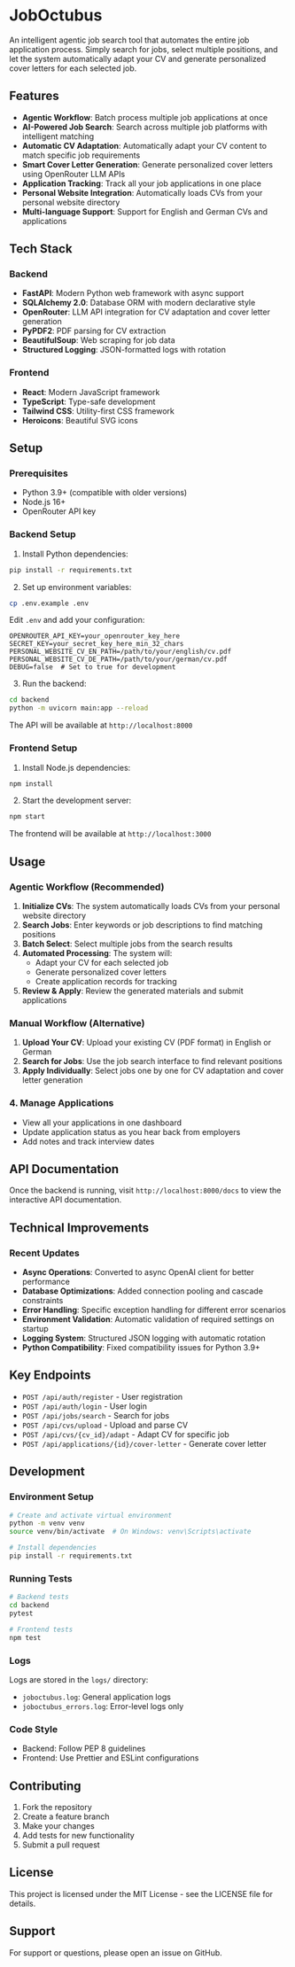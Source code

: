# JobOctubus

An intelligent agentic job search tool that automates the entire job application process. Simply search for jobs, select multiple positions, and let the system automatically adapt your CV and generate personalized cover letters for each selected job.

## Features

- **Agentic Workflow**: Batch process multiple job applications at once
- **AI-Powered Job Search**: Search across multiple job platforms with intelligent matching
- **Automatic CV Adaptation**: Automatically adapt your CV content to match specific job requirements
- **Smart Cover Letter Generation**: Generate personalized cover letters using OpenRouter LLM APIs
- **Application Tracking**: Track all your job applications in one place
- **Personal Website Integration**: Automatically loads CVs from your personal website directory
- **Multi-language Support**: Support for English and German CVs and applications

## Tech Stack

### Backend
- **FastAPI**: Modern Python web framework with async support
- **SQLAlchemy 2.0**: Database ORM with modern declarative style
- **OpenRouter**: LLM API integration for CV adaptation and cover letter generation
- **PyPDF2**: PDF parsing for CV extraction
- **BeautifulSoup**: Web scraping for job data
- **Structured Logging**: JSON-formatted logs with rotation

### Frontend
- **React**: Modern JavaScript framework
- **TypeScript**: Type-safe development
- **Tailwind CSS**: Utility-first CSS framework
- **Heroicons**: Beautiful SVG icons

## Setup

### Prerequisites
- Python 3.9+ (compatible with older versions)
- Node.js 16+
- OpenRouter API key

### Backend Setup

1. Install Python dependencies:
```bash
pip install -r requirements.txt
```

2. Set up environment variables:
```bash
cp .env.example .env
```

Edit `.env` and add your configuration:
```
OPENROUTER_API_KEY=your_openrouter_key_here
SECRET_KEY=your_secret_key_here_min_32_chars
PERSONAL_WEBSITE_CV_EN_PATH=/path/to/your/english/cv.pdf
PERSONAL_WEBSITE_CV_DE_PATH=/path/to/your/german/cv.pdf
DEBUG=false  # Set to true for development
```

3. Run the backend:
```bash
cd backend
python -m uvicorn main:app --reload
```

The API will be available at `http://localhost:8000`

### Frontend Setup

1. Install Node.js dependencies:
```bash
npm install
```

2. Start the development server:
```bash
npm start
```

The frontend will be available at `http://localhost:3000`

## Usage

### Agentic Workflow (Recommended)
1. **Initialize CVs**: The system automatically loads CVs from your personal website directory
2. **Search Jobs**: Enter keywords or job descriptions to find matching positions
3. **Batch Select**: Select multiple jobs from the search results
4. **Automated Processing**: The system will:
   - Adapt your CV for each selected job
   - Generate personalized cover letters
   - Create application records for tracking
5. **Review & Apply**: Review the generated materials and submit applications

### Manual Workflow (Alternative)
1. **Upload Your CV**: Upload your existing CV (PDF format) in English or German
2. **Search for Jobs**: Use the job search interface to find relevant positions
3. **Apply Individually**: Select jobs one by one for CV adaptation and cover letter generation

### 4. Manage Applications
- View all your applications in one dashboard
- Update application status as you hear back from employers
- Add notes and track interview dates

## API Documentation

Once the backend is running, visit `http://localhost:8000/docs` to view the interactive API documentation.

## Technical Improvements

### Recent Updates
- **Async Operations**: Converted to async OpenAI client for better performance
- **Database Optimizations**: Added connection pooling and cascade constraints
- **Error Handling**: Specific exception handling for different error scenarios
- **Environment Validation**: Automatic validation of required settings on startup
- **Logging System**: Structured JSON logging with automatic rotation
- **Python Compatibility**: Fixed compatibility issues for Python 3.9+

## Key Endpoints

- `POST /api/auth/register` - User registration
- `POST /api/auth/login` - User login
- `POST /api/jobs/search` - Search for jobs
- `POST /api/cvs/upload` - Upload and parse CV
- `POST /api/cvs/{cv_id}/adapt` - Adapt CV for specific job
- `POST /api/applications/{id}/cover-letter` - Generate cover letter

## Development

### Environment Setup
```bash
# Create and activate virtual environment
python -m venv venv
source venv/bin/activate  # On Windows: venv\Scripts\activate

# Install dependencies
pip install -r requirements.txt
```

### Running Tests
```bash
# Backend tests
cd backend
pytest

# Frontend tests
npm test
```

### Logs
Logs are stored in the `logs/` directory:
- `joboctubus.log`: General application logs
- `joboctubus_errors.log`: Error-level logs only

### Code Style
- Backend: Follow PEP 8 guidelines
- Frontend: Use Prettier and ESLint configurations

## Contributing

1. Fork the repository
2. Create a feature branch
3. Make your changes
4. Add tests for new functionality
5. Submit a pull request

## License

This project is licensed under the MIT License - see the LICENSE file for details.

## Support

For support or questions, please open an issue on GitHub.